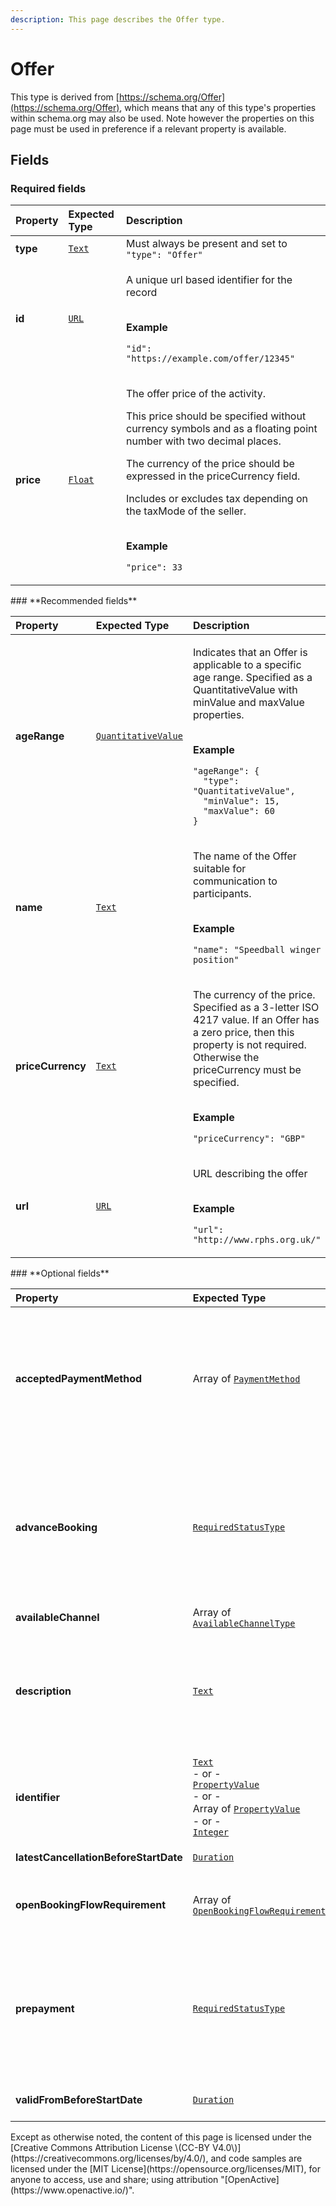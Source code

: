 ```yaml
---
description: This page describes the Offer type.
---
```


# Offer

This type is derived from [https://schema.org/Offer](https://schema.org/Offer), which means that any of this type's properties within schema.org may also be used. Note however the properties on this page must be used in preference if a relevant property is available.

## **Fields**

### **Required fields**

<table>
  <thead>
    <tr>
      <th style="text-align:left">Property</th>
      <th style="text-align:left">Expected Type</th>
      <th style="text-align:left">Description</th>
    </tr>
  </thead>
  <tbody>
    <tr>
      <td style="text-align:left"><b>type</b>
      </td>
      <td style="text-align:left"> <a href="https://schema.org/Text"><code>Text</code></a>
      </td>
      <td style="text-align:left">Must always be present and set to <code>&quot;type&quot;: &quot;Offer&quot;</code>
      </td>
    </tr>
    <tr>
      <td style="text-align:left"><b>id</b>
      </td>
      <td style="text-align:left"> <a href="https://schema.org/URL"><code>URL</code></a>
      </td>
      <td style="text-align:left">
        <p>A unique url based identifier for the record</p>
        <p>
          <br /><b>Example</b>
        </p>
        <p><code>&quot;id&quot;: &quot;https://example.com/offer/12345&quot;</code>
        </p>
      </td>
    </tr>
    <tr>
      <td style="text-align:left"><b>price</b>
      </td>
      <td style="text-align:left"> <a href="https://schema.org/Float"><code>Float</code></a>
      </td>
      <td style="text-align:left">
        <p>The offer price of the activity.</p>
        <p>This price should be specified without currency symbols and as a floating
          point number with two decimal places.</p>
        <p>The currency of the price should be expressed in the priceCurrency field.</p>
        <p>Includes or excludes tax depending on the taxMode of the seller.</p>
        <p>
          <br /><b>Example</b>
        </p>
        <p><code>&quot;price&quot;: 33</code>
        </p>
      </td>
    </tr>
  </tbody>
</table>### **Recommended fields**

<table>
  <thead>
    <tr>
      <th style="text-align:left">Property</th>
      <th style="text-align:left">Expected Type</th>
      <th style="text-align:left">Description</th>
    </tr>
  </thead>
  <tbody>
    <tr>
      <td style="text-align:left"><b>ageRange</b>
      </td>
      <td style="text-align:left"> <a href="https://developer.openactive.io/data-model/types/quantitativevalue"><code>QuantitativeValue</code></a>
      </td>
      <td style="text-align:left">
        <p>Indicates that an Offer is applicable to a specific age range. Specified
          as a QuantitativeValue with minValue and maxValue properties.</p>
        <p>
          <br /><b>Example</b>
        </p>
        <p><code>&quot;ageRange&quot;: {<br />  &quot;type&quot;: &quot;QuantitativeValue&quot;,<br />  &quot;minValue&quot;: 15,<br />  &quot;maxValue&quot;: 60<br />}</code>
        </p>
      </td>
    </tr>
    <tr>
      <td style="text-align:left"><b>name</b>
      </td>
      <td style="text-align:left"> <a href="https://schema.org/Text"><code>Text</code></a>
      </td>
      <td style="text-align:left">
        <p>The name of the Offer suitable for communication to participants.</p>
        <p>
          <br /><b>Example</b>
        </p>
        <p><code>&quot;name&quot;: &quot;Speedball winger position&quot;</code>
        </p>
      </td>
    </tr>
    <tr>
      <td style="text-align:left"><b>priceCurrency</b>
      </td>
      <td style="text-align:left"> <a href="https://schema.org/Text"><code>Text</code></a>
      </td>
      <td style="text-align:left">
        <p>The currency of the price. Specified as a 3-letter ISO 4217 value. If
          an Offer has a zero price, then this property is not required. Otherwise
          the priceCurrency must be specified.</p>
        <p>
          <br /><b>Example</b>
        </p>
        <p><code>&quot;priceCurrency&quot;: &quot;GBP&quot;</code>
        </p>
      </td>
    </tr>
    <tr>
      <td style="text-align:left"><b>url</b>
      </td>
      <td style="text-align:left"> <a href="https://schema.org/URL"><code>URL</code></a>
      </td>
      <td style="text-align:left">
        <p>URL describing the offer</p>
        <p>
          <br /><b>Example</b>
        </p>
        <p><code>&quot;url&quot;: &quot;http://www.rphs.org.uk/&quot;</code>
        </p>
      </td>
    </tr>
  </tbody>
</table>### **Optional fields**

<table>
  <thead>
    <tr>
      <th style="text-align:left">Property</th>
      <th style="text-align:left">Expected Type</th>
      <th style="text-align:left">Description</th>
    </tr>
  </thead>
  <tbody>
    <tr>
      <td style="text-align:left"><b>acceptedPaymentMethod</b>
      </td>
      <td style="text-align:left">Array of <a href="http://purl.org/goodrelations/v1#PaymentMethod"><code>PaymentMethod</code></a>
      </td>
      <td style="text-align:left">
        <p>Indicates the offline payment methods accepted by this provider.</p>
        <p>
          <br /><b>Example</b>
        </p>
        <p><code>&quot;acceptedPaymentMethod&quot;: [<br />  &quot;http://purl.org/goodrelations/v1#Cash&quot;,<br />  &quot;http://purl.org/goodrelations/v1#PaymentMethodCreditCard&quot;<br />]</code>
        </p>
      </td>
    </tr>
    <tr>
      <td style="text-align:left"><b>advanceBooking</b>
      </td>
      <td style="text-align:left"> <a href="https://openactive.io/RequiredStatusType"><code>RequiredStatusType</code></a>
      </td>
      <td style="text-align:left">
        <p>Indicates whether to accept this offer, a participant must book in advance,
          whether they must pay on attending, or have option to do either. Values
          must be one of <a href="https://openactive.io/Required">https://openactive.io/Required</a>,
          <a
          href="https://openactive.io/Optional">https://openactive.io/Optional</a>or <a href="https://openactive.io/Unavailable">https://openactive.io/Unavailable</a>.</p>
        <p>
          <br /><b>Example</b>
        </p>
        <p><code>&quot;advanceBooking&quot;: &quot;https://openactive.io/Required&quot;</code>
        </p>
      </td>
    </tr>
    <tr>
      <td style="text-align:left"><b>availableChannel</b>
      </td>
      <td style="text-align:left">Array of <a href="https://openactive.io/AvailableChannelType"><code>AvailableChannelType</code></a>
      </td>
      <td style="text-align:left"></td>
    </tr>
    <tr>
      <td style="text-align:left"><b>description</b>
      </td>
      <td style="text-align:left"> <a href="https://schema.org/Text"><code>Text</code></a>
      </td>
      <td style="text-align:left">
        <p>A free text description of the Offer</p>
        <p>
          <br /><b>Example</b>
        </p>
        <p><code>&quot;description&quot;: &quot;Concession requirements are available at https://www.fusion-lifestyle.com/. Proof of entitlement to concession membership must be provided when you visit the centre.&quot;</code>
        </p>
      </td>
    </tr>
    <tr>
      <td style="text-align:left"><b>identifier</b>
      </td>
      <td style="text-align:left"> <a href="https://schema.org/Text"><code>Text</code></a>
        <br />- or -
        <br /><a href="https://developer.openactive.io/data-model/types/propertyvalue"><code>PropertyValue</code></a>
        <br
        />- or -
        <br />Array of <a href="https://developer.openactive.io/data-model/types/propertyvalue"><code>PropertyValue</code></a>
        <br
        />- or -
        <br /><a href="https://schema.org/Integer"><code>Integer</code></a>
      </td>
      <td style="text-align:left">
        <p>A local non-URI identifier for the resource</p>
        <p>
          <br /><b>Example</b>
        </p>
        <p><code>&quot;identifier&quot;: &quot;SB1234&quot;</code>
        </p>
      </td>
    </tr>
    <tr>
      <td style="text-align:left"><b>latestCancellationBeforeStartDate</b>
      </td>
      <td style="text-align:left"> <a href="https://schema.org/Duration"><code>Duration</code></a>
      </td>
      <td style="text-align:left">The duration before the startDate during which this Offer may not be cancelled,
        given in ISO 8601 format.</td>
    </tr>
    <tr>
      <td style="text-align:left"><b>openBookingFlowRequirement</b>
      </td>
      <td style="text-align:left">Array of <a href="https://openactive.io/OpenBookingFlowRequirement"><code>OpenBookingFlowRequirement</code></a>
      </td>
      <td style="text-align:left">Can include <a href="https://openactive.io/OpenBookingIntakeForm">https://openactive.io/OpenBookingIntakeForm</a>,
        <a
        href="https://openactive.io/OpenBookingAttendeeDetails">https://openactive.io/OpenBookingAttendeeDetails</a>, <a href="https://openactive.io/OpenBookingApproval">https://openactive.io/OpenBookingApproval</a>,
          <a
          href="https://openactive.io/OpenBookingNegotiation">https://openactive.io/OpenBookingNegotiation</a>, <a href="https://openactive.io/OpenBookingMessageExchange">https://openactive.io/OpenBookingMessageExchange</a>
      </td>
    </tr>
    <tr>
      <td style="text-align:left"><b>prepayment</b>
      </td>
      <td style="text-align:left"> <a href="https://openactive.io/RequiredStatusType"><code>RequiredStatusType</code></a>
      </td>
      <td style="text-align:left">
        <p>Indicates whether to accept this offer, a participant must pay in advance,
          pay when attending, or have the option to do either. Values must be one
          of <a href="https://openactive.io/Required">https://openactive.io/Required</a>,
          <a
          href="https://openactive.io/Optional">https://openactive.io/Optional</a>or <a href="https://openactive.io/Unavailable">https://openactive.io/Unavailable</a>.</p>
        <p>
          <br /><b>Example</b>
        </p>
        <p><code>&quot;prepayment&quot;: &quot;https://openactive.io/Required&quot;</code>
        </p>
      </td>
    </tr>
    <tr>
      <td style="text-align:left"><b>validFromBeforeStartDate</b>
      </td>
      <td style="text-align:left"> <a href="https://schema.org/Duration"><code>Duration</code></a>
      </td>
      <td style="text-align:left">The duration before the startDate for which this Offer is valid, given
        in ISO 8601 format. This is a relatively-defined equivalent of schema:validFrom,
        to allow for Offer inheritance.</td>
    </tr>
  </tbody>
</table>Except as otherwise noted, the content of this page is licensed under the [Creative Commons Attribution License \(CC-BY V4.0\)](https://creativecommons.org/licenses/by/4.0/), and code samples are licensed under the [MIT License](https://opensource.org/licenses/MIT), for anyone to access, use and share; using attribution "[OpenActive](https://www.openactive.io/)".

